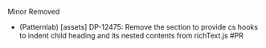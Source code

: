 Minor
Removed
- (Patternlab) [assets] DP-12475: Remove the section to provide cs hooks to indent child heading and its nested contents from richText.js #PR

